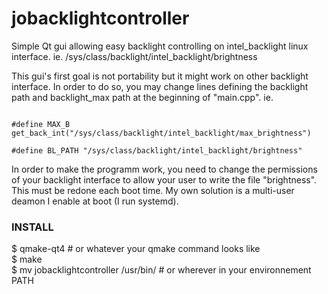 jobacklightcontroller
=====================

Simple Qt gui allowing easy backlight controlling on intel_backlight linux interface. 
ie. /sys/class/backlight/intel_backlight/brightness

<p>
This gui's first goal is not portability but it might work on other backlight interface. In order to do so,
you may change lines defining the backlight path and backlight_max path at the beginning of "main.cpp". ie.
</p>

<p>
<code>
#define MAX_B get_back_int("/sys/class/backlight/intel_backlight/max_brightness")<br>
#define BL_PATH "/sys/class/backlight/intel_backlight/brightness"
</code>
</p>

<p>
In order to make the programm work, you need to change the permissions of your backlight interface to 
allow your user to write the file "brightness". This must be redone each boot time. My own solution
is a multi-user deamon I enable at boot (I run systemd).
</p>

<h3>INSTALL</h3>
<p>
$ qmake-qt4 # or whatever your qmake command looks like<br>
$ make<br>
$ mv jobacklightcontroller /usr/bin/ # or wherever in your environnement PATH<br>
</p>

